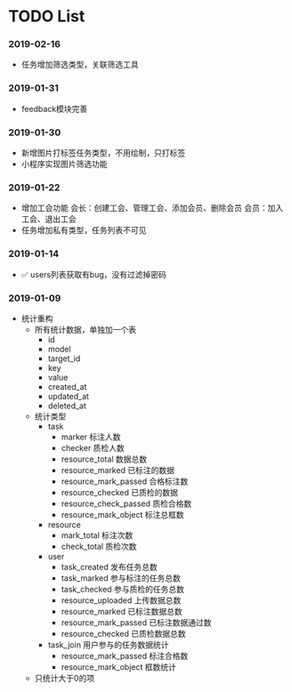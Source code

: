 # TODO List

### 2019-02-16
- 任务增加筛选类型，关联筛选工具

### 2019-01-31
- feedback模块完善

### 2019-01-30
- 新增图片打标签任务类型，不用绘制，只打标签
- 小程序实现图片筛选功能

### 2019-01-22
- 增加工会功能
  会长：创建工会、管理工会、添加会员、删除会员
  会员：加入工会、退出工会
- 任务增加私有类型，任务列表不可见

### 2019-01-14
- ✅ users列表获取有bug，没有过滤掉密码

### 2019-01-09
- 统计重构
  - 所有统计数据，单独加一个表
    - id
    - model
    - target_id
    - key
    - value
    - created_at
    - updated_at
    - deleted_at
  - 统计类型
    - task
      - marker 标注人数
      - checker 质检人数
      - resource_total 数据总数
      - resource_marked 已标注的数据
      - resource_mark_passed 合格标注数
      - resource_checked 已质检的数据
      - resource_check_passed 质检合格数
      - resource_mark_object 标注总框数
    - resource
      - mark_total 标注次数
      - check_total 质检次数
    - user
      - task_created 发布任务总数
      - task_marked 参与标注的任务总数
      - task_checked 参与质检的任务总数
      - resource_uploaded 上传数据总数
      - resource_marked 已标注数据总数
      - resource_mark_passed 已标注数据通过数
      - resource_checked 已质检数据总数
    - task_join 用户参与的任务数据统计
      - resource_mark_passed 标注合格数
      - resource_mark_object 框数统计
  - 只统计大于0的项
